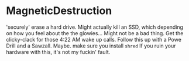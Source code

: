 # MagneticDestruction
'securely' erase a hard drive. Might actually kill an SSD, which depending on how you feel about the the glowies... Might not be a bad thing.
Get the clicky-clack for those 4:22 AM wake up calls.
Follow this up with a Powe Drill and a Sawzall.  Maybe.
make sure you install `shred`
If you ruin your hardware with this, it's not my fuckin' fault.

